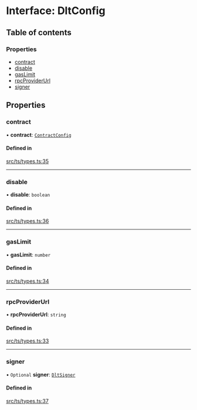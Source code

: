 # Interface: DltConfig

## Table of contents

### Properties

- [contract](DltConfig.md#contract)
- [disable](DltConfig.md#disable)
- [gasLimit](DltConfig.md#gaslimit)
- [rpcProviderUrl](DltConfig.md#rpcproviderurl)
- [signer](DltConfig.md#signer)

## Properties

### contract

• **contract**: [`ContractConfig`](ContractConfig.md)

#### Defined in

[src/ts/types.ts:35](https://gitlab.com/i3-market/code/wp3/t3.2/conflict-resolution/non-repudiation-library/-/blob/1e88c9a/src/ts/types.ts#L35)

___

### disable

• **disable**: `boolean`

#### Defined in

[src/ts/types.ts:36](https://gitlab.com/i3-market/code/wp3/t3.2/conflict-resolution/non-repudiation-library/-/blob/1e88c9a/src/ts/types.ts#L36)

___

### gasLimit

• **gasLimit**: `number`

#### Defined in

[src/ts/types.ts:34](https://gitlab.com/i3-market/code/wp3/t3.2/conflict-resolution/non-repudiation-library/-/blob/1e88c9a/src/ts/types.ts#L34)

___

### rpcProviderUrl

• **rpcProviderUrl**: `string`

#### Defined in

[src/ts/types.ts:33](https://gitlab.com/i3-market/code/wp3/t3.2/conflict-resolution/non-repudiation-library/-/blob/1e88c9a/src/ts/types.ts#L33)

___

### signer

• `Optional` **signer**: [`DltSigner`](../classes/Signers.DltSigner.md)

#### Defined in

[src/ts/types.ts:37](https://gitlab.com/i3-market/code/wp3/t3.2/conflict-resolution/non-repudiation-library/-/blob/1e88c9a/src/ts/types.ts#L37)
